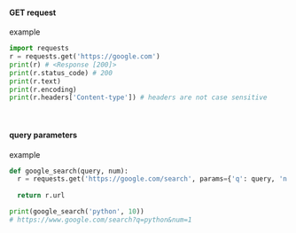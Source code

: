 #### GET request

example
```python
import requests
r = requests.get('https://google.com')
print(r) # <Response [200]>
print(r.status_code) # 200
print(r.text)
print(r.encoding)
print(r.headers['Content-type']) # headers are not case sensitive
```
<br>

#### query parameters

example
```python
def google_search(query, num):
  r = requests.get('https://google.com/search', params={'q': query, 'n': num})
  
  return r.url

print(google_search('python', 10))
# https://www.google.com/search?q=python&num=1
```
<br>